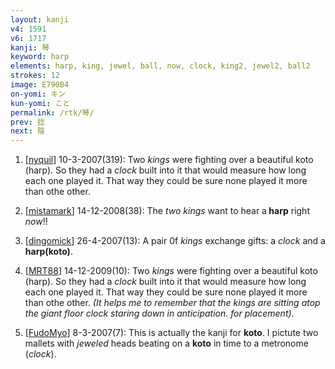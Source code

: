 ```yaml
---
layout: kanji
v4: 1591
v6: 1717
kanji: 琴
keyword: harp
elements: harp, king, jewel, ball, now, clock, king2, jewel2, ball2
strokes: 12
image: E790B4
on-yomi: キン
kun-yomi: こと
permalink: /rtk/琴/
prev: 捻
next: 陰
---
```


1) [<a href="http://kanji.koohii.com/profile/nyquil">nyquil</a>] 10-3-2007(319): Two <em>kings</em> were fighting over a beautiful koto (harp). So they had a <em>clock</em> built into it that would measure how long each one played it. That way they could be sure none played it more than othe other.

2) [<a href="http://kanji.koohii.com/profile/mistamark">mistamark</a>] 14-12-2008(38): The <em>two kings</em> want to hear a<strong> harp</strong> right <em>now</em>!!

3) [<a href="http://kanji.koohii.com/profile/dingomick">dingomick</a>] 26-4-2007(13): A pair 0f <em>kings</em> exchange gifts: a <em>clock</em> and a <strong>harp(koto)</strong>.

4) [<a href="http://kanji.koohii.com/profile/MRT88">MRT88</a>] 14-12-2009(10): Two <em>kings</em> were fighting over a beautiful koto (harp). So they had a <em>clock</em> built into it that would measure how long each one played it. That way they could be sure none played it more than othe other.<em> (It helps me to remember that the kings are sitting atop the giant floor clock staring down in anticipation. for placement)</em>.

5) [<a href="http://kanji.koohii.com/profile/FudoMyo">FudoMyo</a>] 8-3-2007(7): This is actually the kanji for <strong>koto</strong>. I pictute two mallets with <em>jeweled</em> heads beating on a <strong>koto</strong> in time to a metronome (<em>clock</em>).

